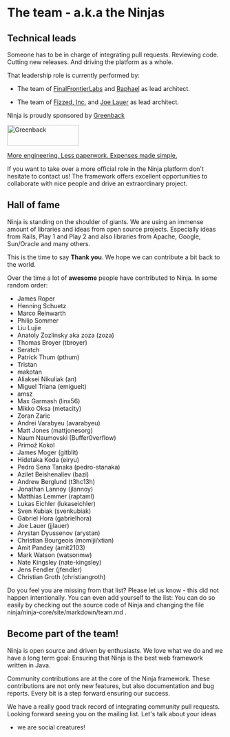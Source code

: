 The team - a.k.a the Ninjas
===========================

Technical leads
---------------

Someone has to be in charge of integrating pull requests. Reviewing code. Cutting
new releases. And driving the platform as a whole.

That leadership role is currently performed by:

 * The team of [FinalFrontierLabs](http://www.finalfrontierlabs.com) 
   and [Raphael](http://raphaelbauer.com) as lead architect.

 * The team of [Fizzed, Inc.](http://fizzed.com) and [Joe Lauer](http://lauer.bz)
   as lead architect.

Ninja is proudly sponsored by <a href="https://www.greenback.com">Greenback</a>

<a href="https://www.greenback.com" title="Greenback - Expenses made simple"><img src="https://www.greenback.com/assets/images/logo-greenback.png" height="48" width="166" alt="Greenback"></a>

<a href="https://www.greenback.com" title="Greenback - Expenses made simple">More engineering. Less paperwork. Expenses made simple.</a>

If you want to take over a more official role in the Ninja platform don't hesitate
to contact us! The framework offers excellent
opportunities to collaborate with nice people and drive an extraordinary project.

Hall of fame
------------

Ninja is standing on the shoulder of giants. 
We are using an immense amount of libraries and ideas from open source projects.
Especially ideas from Rails, Play 1 and Play 2 and also 
libraries from Apache, Google, Sun/Oracle and many others.

This is the time to say **Thank you**. We hope we can contribute a bit back to the world.

Over the time a lot of **awesome** people have
contributed to Ninja. In some random order:

 * James Roper
 * Henning Schuetz
 * Marco Reinwarth
 * Philip Sommer
 * Liu Lujie
 * Anatoly Zozlinsky aka zoza (zoza)
 * Thomas Broyer (tbroyer)
 * Seratch
 * Patrick Thum (pthum)
 * Tristan
 * makotan
 * Aliaksei Nikuliak (an)
 * Miguel Triana (emiguelt)
 * amsz
 * Max Garmash (linx56)
 * Mikko Oksa (metacity)
 * Zoran Zaric
 * Andrei Varabyeu (avarabyeu)
 * Matt Jones (mattjonesorg)
 * Naum Naumovski (Buffer0verflow)
 * Primož Kokol
 * James Moger (gitblit)
 * Hidetaka Koda (eiryu)
 * Pedro Sena Tanaka (pedro-stanaka)
 * Azilet Beishenaliev (bazi)
 * Andrew Berglund (t3hc13h)
 * Jonathan Lannoy (jlannoy)
 * Matthias Lemmer (raptaml)
 * Lukas Eichler (lukaseichler)
 * Sven Kubiak (svenkubiak)
 * Gabriel Hora (gabrielhora)
 * Joe Lauer (jjlauer)
 * Arystan Dyussenov (arystan)
 * Christian Bourgeois (momiji/xtian)
 * Amit Pandey (amit2103)
 * Mark Watson (watsonmw)
 * Nate Kingsley (nate-kingsley)
 * Jens Fendler (jfendler)
 * Christian Groth (christiangroth)
 
<div class="alert alert-info">
Do you feel you are missing from that list? Please let us know - this did not happen
intentionally. You can even add yourself to the list:
You can do so easily by checking out the source code of Ninja and changing the file
ninja/ninja-core/site/markdown/team.md .
</div>

Become part of the team!
------------------------

Ninja is open source and driven by enthusiasts. We love what we
do and we have a long term goal: Ensuring that Ninja is the best web framework
written in Java.

Community contributions are at the core of the Ninja framework.
These contributions are not only new features,
but also documentation and bug reports. Every bit is a step 
forward ensuring our success.

We have a really good track record of integrating community pull requests.
Looking forward seeing you on the mailing list. Let's talk about your ideas
 - we are social creatures!
